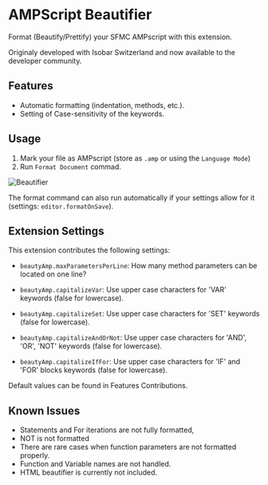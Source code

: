 # AMPScript Beautifier

Format (Beautify/Prettify) your SFMC AMPscript with this extension.

Originaly developed with Isobar Switzerland and now available to the developer community.

## Features

* Automatic formatting (indentation, methods, etc.).
* Setting of Case-sensitivity of the keywords.

## Usage

1. Mark your file as AMPscript (store as `.amp` or using the `Language Mode`)
2. Run `Format Document` commad.

![Beautifier](https://raw.githubusercontent.com/fib-at-isobar/beautyAmp/master/images/beautyAmp.gif)

The format command can also run automatically if your settings allow for it (settings: `editor.formatOnSave`).

## Extension Settings

This extension contributes the following settings:

* `beautyAmp.maxParametersPerLine`: How many method parameters can be located on one line?

* `beautyAmp.capitalizeVar`: Use upper case characters for 'VAR' keywords (false for lowercase).
* `beautyAmp.capitalizeSet`: Use upper case characters for 'SET' keywords (false for lowercase).
* `beautyAmp.capitalizeAndOrNot`: Use upper case characters for 'AND', 'OR', 'NOT' keywords (false for lowercase).
* `beautyAmp.capitalizeIfFor`: Use upper case characters for 'IF' and 'FOR' blocks keywords (false for lowercase).

Default values can be found in Features Contributions.

## Known Issues

* Statements and For iterations are not fully formatted,
* NOT is not formatted
* There are rare cases when function parameters are not formatted properly.
* Function and Variable names are not handled.
* HTML beautifier is currently not included.
